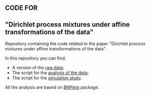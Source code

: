 ## CODE FOR 
## "Dirichlet process mixtures under affine transformations of the data"
Repository containing the code related to the paper "Dirichlet process mixtures under affine transformations of the data".

In this repository you can find:
- A version of the [raw data](https://github.com/rcorradin/Affine/blob/master/dataXY.dat);
- The script for the [analysis of the data](https://github.com/rcorradin/Affine/blob/master/real_data.R);
- The script for the [simulation study](https://github.com/rcorradin/Affine/blob/master/simulation_study.R).

All the analysis are based on [BNPmix](https://github.com/rcorradin/BNPmix) package.
